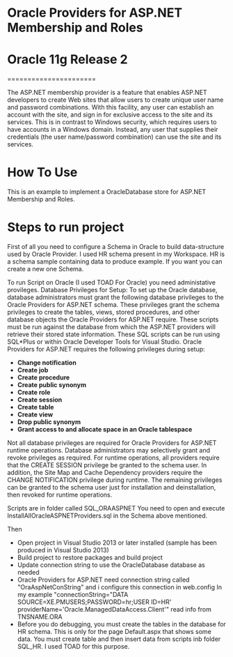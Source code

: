 # Oracle Providers for ASP.NET Membership and Roles
# Oracle 11g Release 2
======================

The ASP.NET membership provider is a feature that enables ASP.NET developers to create Web sites that allow users 
to create unique user name and password combinations. With this facility, any user can establish an account with the site, 
and sign in for exclusive access to the site and its services. 
This is in contrast to Windows security, which requires users to have accounts in a Windows domain. 
Instead, any user that supplies their credentials (the user name/password combination) can use the site and its services.

How To Use
==========

This is an example to implement a OracleDatabase store for ASP.NET Membership and Roles.

Steps to run project
==========

First of all you need to configure a Schema in Oracle to build data-structure used by Oracle Provider.
I used HR schema present in my Workspace. HR is a schema sample containing data to produce example.
If you want you can create a new one Schema.

To run Script on Oracle (I used TOAD For Oracle) you need administative provileges.
Database Privileges for Setup:
To set up the Oracle database, database administrators must grant the following
database privileges to the Oracle Providers for ASP.NET schema. These privileges
grant the schema privileges to create the tables, views, stored procedures, and other
database objects the Oracle Providers for ASP.NET require. These scripts must be run
against the database from which the ASP.NET providers will retrieve their stored state
information. These SQL scripts can be run using SQL*Plus or within Oracle Developer
Tools for Visual Studio.
Oracle Providers for ASP.NET requires the following privileges during setup:
- **Change notification**
- **Create job**
- **Create procedure**
- **Create public synonym**
- **Create role**
- **Create session**
- **Create table**
- **Create view**
- **Drop public synonym**
- **Grant access to and allocate space in an Oracle tablespace**

Not all database privileges are required for Oracle Providers for ASP.NET runtime
operations. Database administrators may selectively grant and revoke privileges as
required. For runtime operations, all providers require that the CREATE SESSION
privilege be granted to the schema user. In addition, the Site Map and Cache
Dependency providers require the CHANGE NOTIFICATION privilege during runtime.
The remaining privileges can be granted to the schema user just for installation and
deinstallation, then revoked for runtime operations.

Scripts are in folder called SQL_ORAASPNET
You need to open and execute InstallAllOracleASPNETProviders.sql in the Schema above mentioned.

Then

- Open project in Visual Studio 2013 or later installed (sample has been produced in Visual Studio 2013)
- Build project to restore packages and build project
- Update connection string to use the OracleDatabase database as needed
- Oracle Providers for ASP.NET need connection string called "OraAspNetConString" and i configure this connection in web.config
  In my example "connectionString="DATA SOURCE=XE.PMUSERS;PASSWORD=hr;USER ID=HR' providerName='Oracle.ManagedDataAccess.Client'" read info from TNSNAME.ORA
- Before you do debugging, you must create the tables in the database for HR schema. 
  This is only for the page Default.aspx that shows some data.
  You must create table and then insert data from scripts inb folder SQL_HR.
  I used TOAD for this purpose.
  



